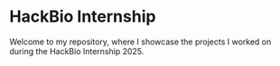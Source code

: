 # HackBio Internship
Welcome to my repository, where I showcase the projects I worked on during the HackBio Internship 2025.
